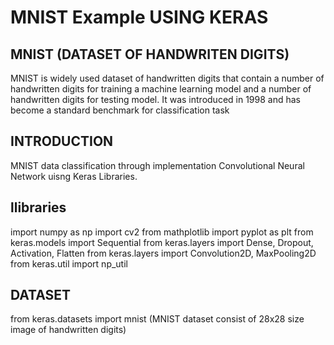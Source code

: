 # MNIST Example USING KERAS

## MNIST (DATASET OF HANDWRITEN DIGITS)
MNIST is widely used dataset of handwritten digits that contain a number of handwritten digits for training a machine learning model and a number of handwritten digits for testing model. It was introduced in 1998 and has become a standard benchmark for classification task

## INTRODUCTION
MNIST data classification through implementation Convolutional Neural Network uisng Keras Libraries.

## llibraries

import numpy as np
import cv2
from mathplotlib import pyplot as plt
from keras.models import Sequential
from keras.layers import Dense, Dropout, Activation, Flatten
from keras.layers import Convolution2D, MaxPooling2D
from keras.util import np_util

## DATASET
from keras.datasets import mnist (MNIST dataset consist of 28x28 size image of handwritten digits)
